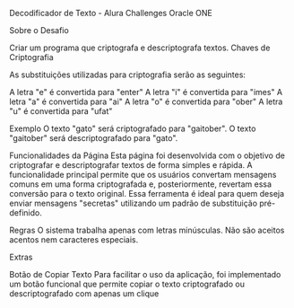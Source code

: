Decodificador de Texto - Alura Challenges Oracle ONE

Sobre o Desafio

Criar um programa que criptografa e descriptografa textos.
Chaves de Criptografia

As substituições utilizadas para criptografia serão as seguintes:

A letra "e" é convertida para "enter"
A letra "i" é convertida para "imes"
A letra "a" é convertida para "ai"
A letra "o" é convertida para "ober"
A letra "u" é convertida para "ufat"

Exemplo
O texto "gato" será criptografado para "gaitober".
O texto "gaitober" será descriptografado para "gato".

Funcionalidades da Página
Esta página foi desenvolvida com o objetivo de criptografar e descriptografar textos de forma simples e rápida. A funcionalidade principal permite que os usuários convertam mensagens comuns em uma forma criptografada e, posteriormente, revertam essa conversão para o texto original. Essa ferramenta é ideal para quem deseja enviar mensagens "secretas" utilizando um padrão de substituição pré-definido.

Regras
O sistema trabalha apenas com letras minúsculas.
Não são aceitos acentos nem caracteres especiais.

Extras

Botão de Copiar Texto
Para facilitar o uso da aplicação, foi implementado um botão funcional que permite copiar o texto criptografado ou descriptografado com apenas um clique

